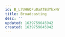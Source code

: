 ```yaml
---
id: B_L7UH6QFu0aATBdYkxNr
title: Broadcasting
desc: ''
updated: 1639759645942
created: 1639759645942
---
```


